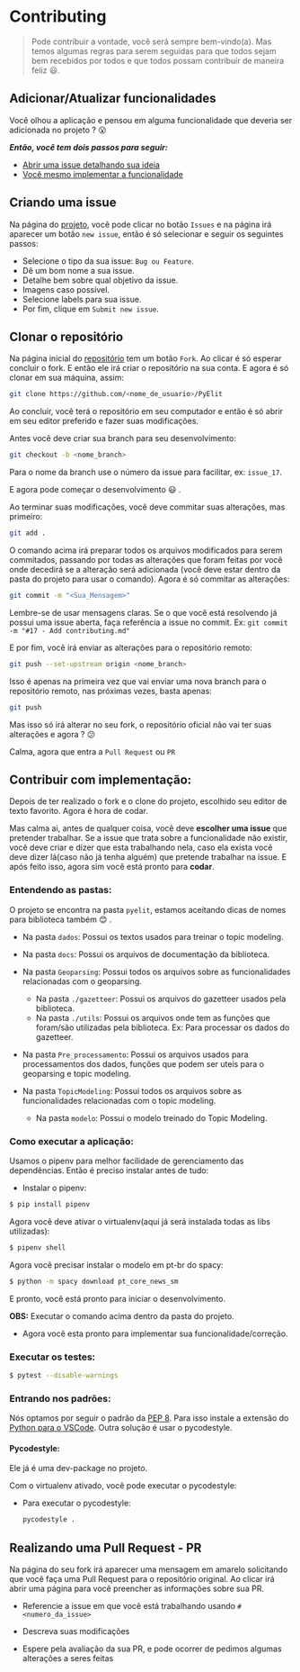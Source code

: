 # Contributing

> Pode contribuir a vontade, você será sempre bem-vindo(a). Mas temos algumas regras para serem seguidas para que todos sejam bem recebidos por todos e que todos possam contribuir de maneira feliz :smiley:.

## Adicionar/Atualizar funcionalidades

Você olhou a aplicação e pensou em alguma funcionalidade que deveria ser adicionada no projeto ? :open_mouth:

**_Então, você tem dois passos para seguir:_**

- [Abrir uma issue detalhando sua ideia](#criando-uma-issue)
- [Você mesmo implementar a funcionalidade](#contribuir-com-implementação)

## Criando uma issue

Na página do [projeto](https://github.com/Rickecr/PyElit), você pode clicar no botão `Issues` e na página irá aparecer um botão `new issue`, então é só selecionar e seguir os seguintes passos:

- Selecione o tipo da sua issue: `Bug ou Feature`.
- Dê um bom nome a sua issue.
- Detalhe bem sobre qual objetivo da issue.
- Imagens caso possível.
- Selecione labels para sua issue.
- Por fim, clique em `Submit new issue`.

## Clonar o repositório

Na página inicial do [repositório](https://github.com/Rickecr/PyElit) tem um botão `Fork`. Ao clicar é só esperar concluir o fork. E então ele irá criar o repositório na sua conta. E agora é só clonar em sua máquina, assim:

```sh
git clone https://github.com/<nome_de_usuario>/PyElit
```

Ao concluir, você terá o repositório em seu computador e então é só abrir em seu editor preferido e fazer suas modificações.

Antes você deve criar sua branch para seu desenvolvimento:

```sh
git checkout -b <nome_branch>
```

Para o nome da branch use o número da issue para facilitar, ex: `issue_17`.

E agora pode começar o desenvolvimento :smiley: .

Ao terminar suas modificações, você deve commitar suas alterações, mas primeiro:

```sh
git add .
```

O comando acima irá preparar todos os arquivos modificados para serem commitados, passando por todas as alterações que foram feitas por você onde decedirá se a alteração será adicionada (você deve estar dentro da pasta do projeto para usar o comando). Agora é só commitar as alterações:

```sh
git commit -m "<Sua_Mensagem>"
```

Lembre-se de usar mensagens claras. Se o que você está resolvendo já possui uma issue aberta, faça referência a issue no commit. Ex: `git commit -m "#17 - Add contributing.md"`

E por fim, você irá enviar as alterações para o repositório remoto:

```sh
git push --set-upstream origin <nome_branch>
```

Isso é apenas na primeira vez que vai enviar uma nova branch para o repositório remoto, nas próximas vezes, basta apenas:

```sh
git push
```

Mas isso só irá alterar no seu fork, o repositório oficial não vai ter suas alterações e agora ? :confused:

Calma, agora que entra a `Pull Request` ou `PR`

## Contribuir com implementação:

Depois de ter realizado o fork e o clone do projeto, escolhido seu editor de texto favorito. Agora é hora de codar.

Mas calma ai, antes de qualquer coisa, você deve **escolher uma issue** que pretender trabalhar. Se a issue que trata sobre a funcionalidade não existir, você deve criar e dizer que esta trabalhando nela, caso ela exista você deve dizer lá(caso não já tenha alguém) que pretende trabalhar na issue. E após feito isso, agora sim você está pronto para **codar**.

### Entendendo as pastas:

O projeto se encontra na pasta `pyelit`, estamos aceitando dicas de nomes para biblioteca também :blush: .

- Na pasta `dados`: Possui os textos usados para treinar o topic modeling.

- Na pasta `docs`: Possui os arquivos de documentação da biblioteca.

- Na pasta `Geoparsing`: Possui todos os arquivos sobre as funcionalidades relacionadas com o geoparsing.

  - Na pasta `./gazetteer`: Possui os arquivos do gazetteer usados pela biblioteca.
  - Na pasta `./utils`: Possui os arquivos onde tem as funções que foram/são utilizadas pela biblioteca. Ex: Para processar os dados do gazetteer.

- Na pasta `Pre_processamento`: Possui os arquivos usados para processamentos dos dados, funções que podem ser uteis para o geoparsing e topic modeling.

- Na pasta `TopicModeling`: Possui todos os arquivos sobre as funcionalidades relacionadas com o topic modeling.

  - Na pasta `modelo`: Possui o modelo treinado do Topic Modeling.

### Como executar a aplicação:

Usamos o pipenv para melhor facilidade de gerenciamento das dependências.
Então é preciso instalar antes de tudo:

- Instalar o pipenv:

```bash
$ pip install pipenv
```

Agora você deve ativar o virtualenv(aqui já será instalada todas as libs utilizadas):

```bash
$ pipenv shell
```

Agora você precisar instalar o modelo em pt-br do spacy:

```bash
$ python -m spacy download pt_core_news_sm
```

E pronto, você está pronto para iniciar o desenvolvimento.

**OBS:** Executar o comando acima dentro da pasta do projeto.

- Agora você esta pronto para implementar sua funcionalidade/correção.

### Executar os testes:

```bash
$ pytest --disable-warnings
```

### Entrando nos padrões:

Nós optamos por seguir o padrão da [PEP 8](https://www.python.org/dev/peps/pep-0008/). Para isso instale a extensão do [Python para o VSCode](https://marketplace.visualstudio.com/items?itemName=ms-python.python). Outra solução é usar o pycodestyle.

#### Pycodestyle:

Ele já é uma dev-package no projeto.

Com o virtualenv ativado, você pode executar o pycodestyle:

- Para executar o pycodestyle:

  ```bash
  pycodestyle .
  ```

## Realizando uma Pull Request - PR

Na página do seu fork irá aparecer uma mensagem em amarelo solicitando que você faça uma Pull Request para o repositório original. Ao clicar irá abrir uma página para você preencher as informações sobre sua PR.

- Referencie a issue em que você está trabalhando usando `#<numero_da_issue>`

- Descreva suas modificações

- Espere pela avaliação da sua PR, e pode ocorrer de pedimos algumas alterações a seres feitas
